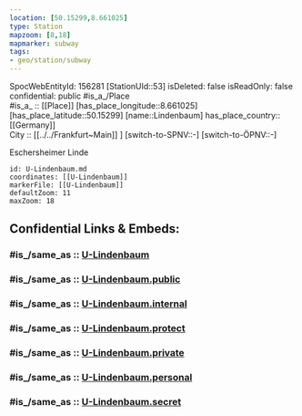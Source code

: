 ```yaml
---
location: [50.15299,8.661025] 
type: Station 
mapzoom: [8,18] 
mapmarker: subway 
tags:
- geo/station/subway
---
```

SpocWebEntityId: 156281
[StationUId::53] 
isDeleted: false
isReadOnly: false
confidential: public
#is_a_/Place  
#is_a_ :: [[Place]] 
[has_place_longitude::8.661025] 
[has_place_latitude::50.15299] 
[name::Lindenbaum] 
has_place_country:: [[Germany]]  
City :: [[../../Frankfurt~Main]] ] 
[switch-to-SPNV::-] 
[switch-to-ÖPNV::-] 

Eschersheimer Linde

```leaflet
id: U-Lindenbaum.md
coordinates: [[U-Lindenbaum]] 
markerFile: [[U-Lindenbaum]] 
defaultZoom: 11 
maxZoom: 18
```


## Confidential Links & Embeds: 

### #is_/same_as :: [U-Lindenbaum](/_Standards/Earth/Continent/Europe/Europe~Central/Germany/Germany~West/Hessen/counties~Hessen/Frankfurt~Main/Stations-FFM~U/U-Lindenbaum.md) 

### #is_/same_as :: [U-Lindenbaum.public](/_public/Earth/Continent/Europe/Europe~Central/Germany/Germany~West/Hessen/counties~Hessen/Frankfurt~Main/Stations-FFM~U/U-Lindenbaum.public.md) 

### #is_/same_as :: [U-Lindenbaum.internal](/_internal/Earth/Continent/Europe/Europe~Central/Germany/Germany~West/Hessen/counties~Hessen/Frankfurt~Main/Stations-FFM~U/U-Lindenbaum.internal.md) 

### #is_/same_as :: [U-Lindenbaum.protect](/_protect/Earth/Continent/Europe/Europe~Central/Germany/Germany~West/Hessen/counties~Hessen/Frankfurt~Main/Stations-FFM~U/U-Lindenbaum.protect.md) 

### #is_/same_as :: [U-Lindenbaum.private](/_private/Earth/Continent/Europe/Europe~Central/Germany/Germany~West/Hessen/counties~Hessen/Frankfurt~Main/Stations-FFM~U/U-Lindenbaum.private.md) 

### #is_/same_as :: [U-Lindenbaum.personal](/_personal/Earth/Continent/Europe/Europe~Central/Germany/Germany~West/Hessen/counties~Hessen/Frankfurt~Main/Stations-FFM~U/U-Lindenbaum.personal.md) 

### #is_/same_as :: [U-Lindenbaum.secret](/_secret/Earth/Continent/Europe/Europe~Central/Germany/Germany~West/Hessen/counties~Hessen/Frankfurt~Main/Stations-FFM~U/U-Lindenbaum.secret.md)

